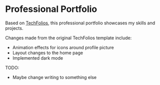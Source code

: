 # Professional Portfolio

Based on [TechFolios](https://techfolios.github.io), this professional portfolio showcases my skills and projects.

Changes made from the original TechFolios template include:

- Animation effects for icons around profile picture
- Layout changes to the home page
- Implemented dark mode

TODO:

- Maybe change writing to something else

